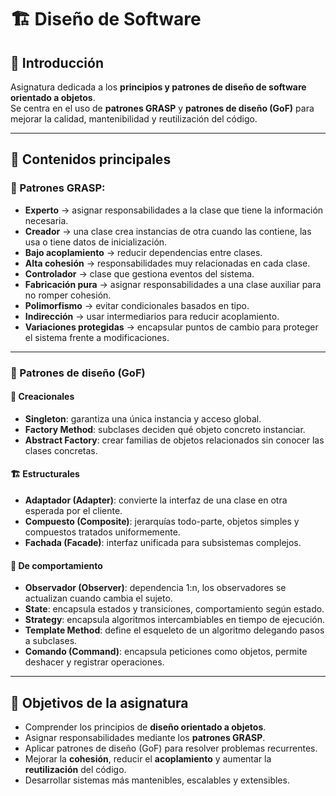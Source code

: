 # 🏗️ Diseño de Software

## 📌 Introducción
Asignatura dedicada a los **principios y patrones de diseño de software orientado a objetos**.  
Se centra en el uso de **patrones GRASP** y **patrones de diseño (GoF)** para mejorar la calidad, mantenibilidad y reutilización del código.

---

## 🔹 Contenidos principales

### 🎯 Patrones GRASP:
- **Experto** → asignar responsabilidades a la clase que tiene la información necesaria.  
- **Creador** → una clase crea instancias de otra cuando las contiene, las usa o tiene datos de inicialización.  
- **Bajo acoplamiento** → reducir dependencias entre clases.  
- **Alta cohesión** → responsabilidades muy relacionadas en cada clase.  
- **Controlador** → clase que gestiona eventos del sistema.  
- **Fabricación pura** → asignar responsabilidades a una clase auxiliar para no romper cohesión.  
- **Polimorfismo** → evitar condicionales basados en tipo.  
- **Indirección** → usar intermediarios para reducir acoplamiento.  
- **Variaciones protegidas** → encapsular puntos de cambio para proteger el sistema frente a modificaciones.  

---

### 📖 Patrones de diseño (GoF)

#### 🧩 Creacionales
- **Singleton**: garantiza una única instancia y acceso global.  
- **Factory Method**: subclases deciden qué objeto concreto instanciar.  
- **Abstract Factory**: crear familias de objetos relacionados sin conocer las clases concretas.  

#### 🏗️ Estructurales
- **Adaptador (Adapter)**: convierte la interfaz de una clase en otra esperada por el cliente.  
- **Compuesto (Composite)**: jerarquías todo-parte, objetos simples y compuestos tratados uniformemente.  
- **Fachada (Facade)**: interfaz unificada para subsistemas complejos.  

#### 🔄 De comportamiento
- **Observador (Observer)**: dependencia 1:n, los observadores se actualizan cuando cambia el sujeto.  
- **State**: encapsula estados y transiciones, comportamiento según estado.  
- **Strategy**: encapsula algoritmos intercambiables en tiempo de ejecución.  
- **Template Method**: define el esqueleto de un algoritmo delegando pasos a subclases.  
- **Comando (Command)**: encapsula peticiones como objetos, permite deshacer y registrar operaciones.  

---

## 🎯 Objetivos de la asignatura
- Comprender los principios de **diseño orientado a objetos**.  
- Asignar responsabilidades mediante los **patrones GRASP**.  
- Aplicar patrones de diseño (GoF) para resolver problemas recurrentes.  
- Mejorar la **cohesión**, reducir el **acoplamiento** y aumentar la **reutilización** del código.  
- Desarrollar sistemas más mantenibles, escalables y extensibles.  
